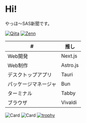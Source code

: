 # Hi!
やっほ〜SAS新聞です。

[![Qiita](https://badgen.org/img/qiita/SASNEWS/articles?style=flat&label=Qiita)](https://qiita.com/SASNEWS)
[![Zenn](https://badgen.org/img/zenn/sasnews/articles?style=flat&label=Zenn)](https://zenn.dev/sasnews)

| # | 推し |
| - | - |
| Web開発 | Next.js |
| Web制作 | Astro.js |
| デスクトップアプリ | Tauri |
| パッケージマネージャ | Bun |
| ターミナル | Tabby |
| ブラウザ | Vivaldi |

![Card](http://github-profile-summary-cards.vercel.app/api/cards/profile-details?username=sas-news&theme=dracula)
![Card](http://github-profile-summary-cards.vercel.app/api/cards/repos-per-language?username=sas-news&theme=dracula)
[![trophy](https://github-profile-trophy.vercel.app/?username=sas-news&theme=dracula)](https://github.com/ryo-ma/github-profile-trophy)
